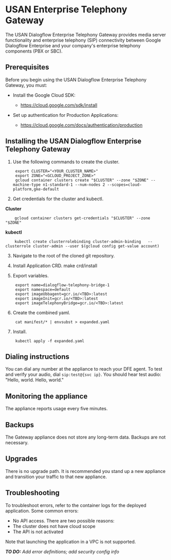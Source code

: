 # USAN Enterprise Telephony Gateway

The USAN Dialogflow Enterprise Telephony Gateway provides media server functionality and enterprise telephony (SIP) connectivity between Google Dialogflow Enterprise and your company's enterprise telephony components (PBX or SBC).

## Prerequisites
Before you begin using the USAN Dialogflow Enterprise Telephony Gateway, you must:

* Install the Google Cloud SDK:
  * https://cloud.google.com/sdk/install


* Set up authentication for Production Applications:
  * https://cloud.google.com/docs/authentication/production

## Installing the USAN Dialogflow Enterprise Telephony Gateway
1. Use the following commands to create the cluster.

        export CLUSTER="<YOUR_CLUSTER_NAME>"
        export ZONE="<GCLOUD_PROJECT_ZONE>"
        gcloud container clusters create "$CLUSTER" --zone "$ZONE" --machine-type n1-standard-1 --num-nodes 2 --scopes=cloud-platform,gke-default


2. Get credentials for the cluster and kubectl.

**Cluster**

        gcloud container clusters get-credentials "$CLUSTER" --zone "$ZONE"

**kubectl**

        kubectl create clusterrolebinding cluster-admin-binding   --clusterrole cluster-admin --user $(gcloud config get-value account)

3. Navigate to the root of the cloned git repository.

4. Install Application CRD.
        make crd/install

5. Export variables.

        export name=dialogflow-telephony-bridge-1
        export namespace=default
        export imageUbbagent=gcr.io/<TBD>:latest
        export imageInit=gcr.io/<TBD>:latest
        export imageTelephonyBridge=gcr.io/<TBD>:latest

6. Create the combined yaml.

        cat manifest/* | envsubst > expanded.yaml

7. Install.

        kubectl apply -f expanded.yaml

## Dialing instructions

You can dial any number at the appliance to reach your DFE agent. To test and verify your audio, dial `sip:test@{svc ip}`.
You should hear test audio: "Hello, world. Hello, world."

## Monitoring the appliance
The appliance reports usage every five minutes.

## Backups
The Gateway appliance does not store any long-term data. Backups are not necessary.

## Upgrades
There is no upgrade path. It is recommended you stand up a new appliance and transition your traffic to that new appliance.

## Troubleshooting

To troubleshoot errors, refer to the container logs for the deployed application. Some common errors:

- No API access. There are two possible reasons:
 - The cluster does not have cloud scope
 - The API is not activated

Note that launching the application in a VPC is not supported.

_**TO DO:**_ _Add error definitions; add security config info_
